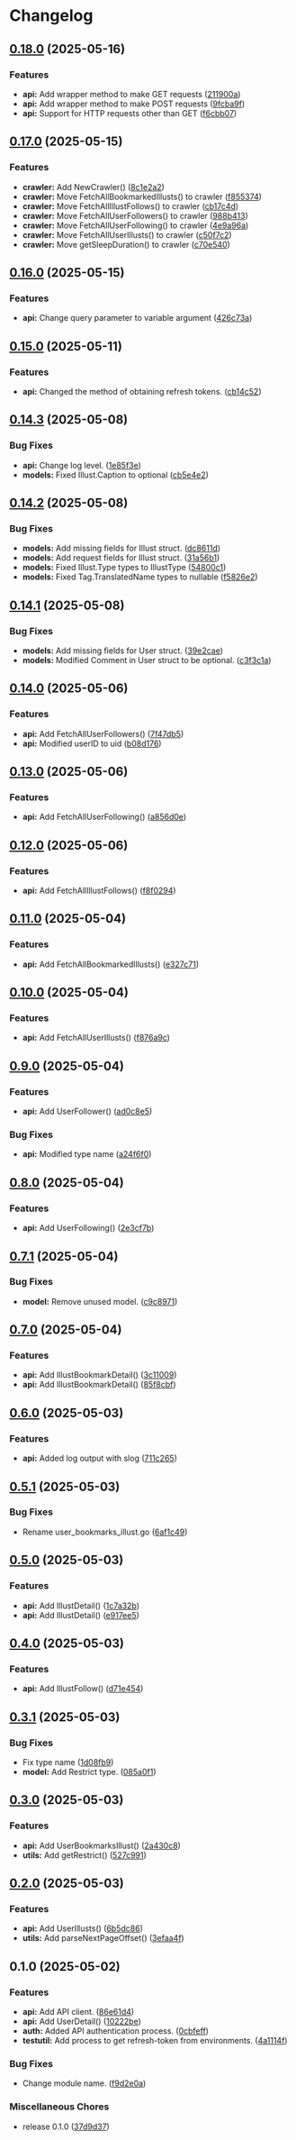 # Changelog

## [0.18.0](https://github.com/ryohidaka/go-pixiv/compare/v0.17.0...v0.18.0) (2025-05-16)


### Features

* **api:** Add wrapper method to make GET requests ([211900a](https://github.com/ryohidaka/go-pixiv/commit/211900a786ff69c8e6ad2885f9b73a255716d2b1))
* **api:** Add wrapper method to make POST requests ([9fcba9f](https://github.com/ryohidaka/go-pixiv/commit/9fcba9fb2d7ea7a2f8073a35375141dadfdb91a8))
* **api:** Support for HTTP requests other than GET ([f6cbb07](https://github.com/ryohidaka/go-pixiv/commit/f6cbb07620e75ff8e86375e01d217d9369b19a73))

## [0.17.0](https://github.com/ryohidaka/go-pixiv/compare/v0.16.0...v0.17.0) (2025-05-15)


### Features

* **crawler:** Add NewCrawler() ([8c1e2a2](https://github.com/ryohidaka/go-pixiv/commit/8c1e2a202b89b671d2f1bf6f27caebb7dbd909a9))
* **crawler:** Move FetchAllBookmarkedIllusts() to crawler ([f855374](https://github.com/ryohidaka/go-pixiv/commit/f8553749b2850b66cb65e67c5852f2f1ad340a87))
* **crawler:** Move FetchAllIllustFollows() to crawler ([cb17c4d](https://github.com/ryohidaka/go-pixiv/commit/cb17c4d3fbd32d635e8c66539648e51af32132a0))
* **crawler:** Move FetchAllUserFollowers() to crawler ([988b413](https://github.com/ryohidaka/go-pixiv/commit/988b413cc02e6d8c1f986a22a6924106e1062bbb))
* **crawler:** Move FetchAllUserFollowing() to crawler ([4e9a96a](https://github.com/ryohidaka/go-pixiv/commit/4e9a96a3e3f3c670df793eb2dc80f015d03cc366))
* **crawler:** Move FetchAllUserIllusts() to crawler ([c50f7c2](https://github.com/ryohidaka/go-pixiv/commit/c50f7c29db8114df264f6af14db8ffea5a98a4fb))
* **crawler:** Move getSleepDuration() to crawler ([c70e540](https://github.com/ryohidaka/go-pixiv/commit/c70e540a3f33660dd13b18bd4c6c7a4eeaff92ef))

## [0.16.0](https://github.com/ryohidaka/go-pixiv/compare/v0.15.0...v0.16.0) (2025-05-15)


### Features

* **api:** Change query parameter to variable argument ([426c73a](https://github.com/ryohidaka/go-pixiv/commit/426c73a3ebe8fa17fe0ae966e080d07099304c90))

## [0.15.0](https://github.com/ryohidaka/go-pixiv/compare/v0.14.3...v0.15.0) (2025-05-11)


### Features

* **api:** Changed the method of obtaining refresh tokens. ([cb14c52](https://github.com/ryohidaka/go-pixiv/commit/cb14c5278cfebc919c06512a6d339636269f6b7a))

## [0.14.3](https://github.com/ryohidaka/go-pixiv/compare/v0.14.2...v0.14.3) (2025-05-08)


### Bug Fixes

* **api:** Change log level. ([1e85f3e](https://github.com/ryohidaka/go-pixiv/commit/1e85f3e1d82e450361c4fc25887729aa6cd130bc))
* **models:** Fixed Illust.Caption to optional ([cb5e4e2](https://github.com/ryohidaka/go-pixiv/commit/cb5e4e26e63ec670a3dcbd86b9f300eba4f3cd35))

## [0.14.2](https://github.com/ryohidaka/go-pixiv/compare/v0.14.1...v0.14.2) (2025-05-08)


### Bug Fixes

* **models:** Add missing fields for Illust struct. ([dc8611d](https://github.com/ryohidaka/go-pixiv/commit/dc8611de6c4d62009c4d67e5dcd13c9cf83e8d04))
* **models:** Add request fields for Illust struct. ([31a56b1](https://github.com/ryohidaka/go-pixiv/commit/31a56b18a0e668293f258abd56de317d0580e2ad))
* **models:** Fixed Illust.Type types to IllustType ([54800c1](https://github.com/ryohidaka/go-pixiv/commit/54800c1faaeab415c3b59ae528daf2f0590a31ff))
* **models:** Fixed Tag.TranslatedName types to nullable ([f5826e2](https://github.com/ryohidaka/go-pixiv/commit/f5826e2d8f073cbda579276d23c62d022402ac90))

## [0.14.1](https://github.com/ryohidaka/go-pixiv/compare/v0.14.0...v0.14.1) (2025-05-08)


### Bug Fixes

* **models:** Add missing fields for User struct. ([39e2cae](https://github.com/ryohidaka/go-pixiv/commit/39e2caeef018367c77ad06b952cd7e755a6c15fb))
* **models:** Modified Comment in User struct to be optional. ([c3f3c1a](https://github.com/ryohidaka/go-pixiv/commit/c3f3c1a9530a096a883a6e4b6f686eaa278e9c8c))

## [0.14.0](https://github.com/ryohidaka/go-pixiv/compare/v0.13.0...v0.14.0) (2025-05-06)


### Features

* **api:** Add FetchAllUserFollowers() ([7f47db5](https://github.com/ryohidaka/go-pixiv/commit/7f47db5077590b9749f0aa2ae602270c654d7fcb))
* **api:** Modified userID to uid ([b08d176](https://github.com/ryohidaka/go-pixiv/commit/b08d176923c9b17553506beacfe986c9ad00c81f))

## [0.13.0](https://github.com/ryohidaka/go-pixiv/compare/v0.12.0...v0.13.0) (2025-05-06)


### Features

* **api:** Add FetchAllUserFollowing() ([a856d0e](https://github.com/ryohidaka/go-pixiv/commit/a856d0effc9806d4baad192cac14da71b7a2600c))

## [0.12.0](https://github.com/ryohidaka/go-pixiv/compare/v0.11.0...v0.12.0) (2025-05-06)


### Features

* **api:** Add FetchAllIllustFollows() ([f8f0294](https://github.com/ryohidaka/go-pixiv/commit/f8f0294a0991592cbfd2e3de3407e85f6fedce98))

## [0.11.0](https://github.com/ryohidaka/go-pixiv/compare/v0.10.0...v0.11.0) (2025-05-04)


### Features

* **api:** Add FetchAllBookmarkedIllusts() ([e327c71](https://github.com/ryohidaka/go-pixiv/commit/e327c71a50f3ff88e10c55bd12aaf58a4ae4c54e))

## [0.10.0](https://github.com/ryohidaka/go-pixiv/compare/v0.9.0...v0.10.0) (2025-05-04)


### Features

* **api:** Add FetchAllUserIllusts() ([f876a9c](https://github.com/ryohidaka/go-pixiv/commit/f876a9c7062336e363b3806699a0c92fd5199cdb))

## [0.9.0](https://github.com/ryohidaka/go-pixiv/compare/v0.8.0...v0.9.0) (2025-05-04)


### Features

* **api:** Add UserFollower() ([ad0c8e5](https://github.com/ryohidaka/go-pixiv/commit/ad0c8e55d56490091820eac6be85838188216c98))


### Bug Fixes

* **api:** Modified type name ([a24f6f0](https://github.com/ryohidaka/go-pixiv/commit/a24f6f0798503fadec1f6571aa686dd5369bb967))

## [0.8.0](https://github.com/ryohidaka/go-pixiv/compare/v0.7.1...v0.8.0) (2025-05-04)


### Features

* **api:** Add UserFollowing() ([2e3cf7b](https://github.com/ryohidaka/go-pixiv/commit/2e3cf7b6eaddf2d0b948e1c9c4de1c86b433cbd2))

## [0.7.1](https://github.com/ryohidaka/go-pixiv/compare/v0.7.0...v0.7.1) (2025-05-04)


### Bug Fixes

* **model:** Remove unused model. ([c9c8971](https://github.com/ryohidaka/go-pixiv/commit/c9c897176efcdc92ab0e00e1f456a632d5863327))

## [0.7.0](https://github.com/ryohidaka/go-pixiv/compare/v0.6.0...v0.7.0) (2025-05-04)


### Features

* **api:** Add IllustBookmarkDetail() ([3c11009](https://github.com/ryohidaka/go-pixiv/commit/3c110098c7ed4b5f2ccba6967d4cab931e31c4c5))
* **api:** Add IllustBookmarkDetail() ([85f8cbf](https://github.com/ryohidaka/go-pixiv/commit/85f8cbff25b9c7939814d9a6fe3d00b176ee36d1))

## [0.6.0](https://github.com/ryohidaka/go-pixiv/compare/v0.5.1...v0.6.0) (2025-05-03)


### Features

* **api:** Added log output with slog ([711c265](https://github.com/ryohidaka/go-pixiv/commit/711c2653167382876576e12eb43c02ef458b1194))

## [0.5.1](https://github.com/ryohidaka/go-pixiv/compare/v0.5.0...v0.5.1) (2025-05-03)


### Bug Fixes

* Rename user_bookmarks_illust.go ([6af1c49](https://github.com/ryohidaka/go-pixiv/commit/6af1c4999d979e286741791ea2c9e5efc40845aa))

## [0.5.0](https://github.com/ryohidaka/go-pixiv/compare/v0.4.0...v0.5.0) (2025-05-03)


### Features

* **api:** Add IllustDetail() ([1c7a32b](https://github.com/ryohidaka/go-pixiv/commit/1c7a32b6577695f23723e3d59f95c82b75b54b0f))
* **api:** Add IllustDetail() ([e917ee5](https://github.com/ryohidaka/go-pixiv/commit/e917ee5b79fe9e3bdd101dc04a85509f66abf25f))

## [0.4.0](https://github.com/ryohidaka/go-pixiv/compare/v0.3.1...v0.4.0) (2025-05-03)


### Features

* **api:** Add IllustFollow() ([d71e454](https://github.com/ryohidaka/go-pixiv/commit/d71e454a5b343897eaca9e27747efd30f3f0e393))

## [0.3.1](https://github.com/ryohidaka/go-pixiv/compare/v0.3.0...v0.3.1) (2025-05-03)


### Bug Fixes

* Fix type name ([1d08fb9](https://github.com/ryohidaka/go-pixiv/commit/1d08fb920707f1e8ced7be53c64edef41b426f93))
* **model:** Add Restrict type. ([085a0f1](https://github.com/ryohidaka/go-pixiv/commit/085a0f138e0915dac5c498eb7b6b44128c4b0ef5))

## [0.3.0](https://github.com/ryohidaka/go-pixiv/compare/v0.2.0...v0.3.0) (2025-05-03)


### Features

* **api:** Add UserBookmarksIllust() ([2a430c8](https://github.com/ryohidaka/go-pixiv/commit/2a430c8dbe1a51e2c8c1cac1b3f9aa136a180366))
* **utils:** Add getRestrict() ([527c991](https://github.com/ryohidaka/go-pixiv/commit/527c9913c2a53a49252cce1b99f100cc20ceb8b9))

## [0.2.0](https://github.com/ryohidaka/go-pixiv/compare/v0.1.0...v0.2.0) (2025-05-03)


### Features

* **api:** Add UserIllusts() ([6b5dc86](https://github.com/ryohidaka/go-pixiv/commit/6b5dc869ad06ebd9dfe4c194deb4a4ca02b0ccdb))
* **utils:** Add parseNextPageOffset() ([3efaa4f](https://github.com/ryohidaka/go-pixiv/commit/3efaa4f1d212fc9d8da6b431e738014c2ab09865))

## 0.1.0 (2025-05-02)


### Features

* **api:** Add API client. ([86e61d4](https://github.com/ryohidaka/go-pixiv/commit/86e61d4d4afae8f38f24eebff0949dbcb40e635a))
* **api:** Add UserDetail() ([10222be](https://github.com/ryohidaka/go-pixiv/commit/10222bea2036709e32ff80dc43879b2c72b7088b))
* **auth:** Added API authentication process. ([0cbfeff](https://github.com/ryohidaka/go-pixiv/commit/0cbfeff8003a7da57815b038b2ee202a61894074))
* **testutil:** Add process to get refresh-token from environments. ([4a1114f](https://github.com/ryohidaka/go-pixiv/commit/4a1114f9bd56fbd148333a103473c6d6d258c672))


### Bug Fixes

* Change module name. ([f9d2e0a](https://github.com/ryohidaka/go-pixiv/commit/f9d2e0a88015fa19b8eafe7063879c0c1a536516))


### Miscellaneous Chores

* release 0.1.0 ([37d9d37](https://github.com/ryohidaka/go-pixiv/commit/37d9d37ee3a2d9390c931d3e96e22362f241df34))
